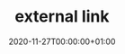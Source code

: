 ---
title: "external link"
linkTitle: "external link"
externalLink: "https://themes.gohugo.io/docsy/"
externalLinkTitle: "external link opens in new window or tab"
externalLinkTarget: "_blank"
type: docs
date: 2020-11-27T00:00:00+01:00
draft: false
weight: 999
description: >
  External link to following page: [https://themes.gohugo.io/docsy/](https://themes.gohugo.io/docsy/ "external link")
---